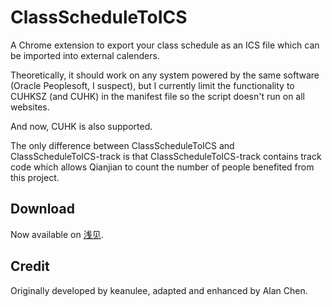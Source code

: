 # ClassScheduleToICS

A Chrome extension to export your class schedule as an ICS file which can be imported into external calenders.

Theoretically, it should work on any system powered by the same software (Oracle Peoplesoft, I suspect), but I currently limit the functionality to CUHKSZ (and CUHK) in the manifest file so the script doesn't run on all websites.

And now, CUHK is also supported.

The only difference between ClassScheduleToICS and ClassScheduleToICS-track is that ClassScheduleToICS-track contains track code which allows Qianjian to count the number of people benefited from this project.

## Download
Now available on [浅见](https://qianjian.space/2015/09/class-schedule-to-ics/).

## Credit

Originally developed by keanulee, adapted and enhanced by Alan Chen.
